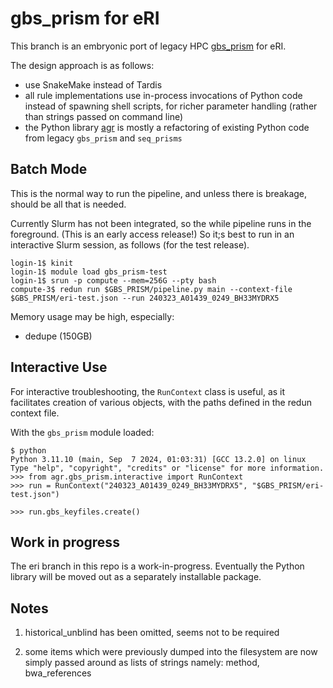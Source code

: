 # gbs_prism for eRI

This branch is an embryonic port of legacy HPC [gbs_prism](https://github.com/AgResearch/gbs_prism/tree/master) for eRI.

The design approach is as follows:
- use SnakeMake instead of Tardis
- all rule implementations use in-process invocations of Python code instead of spawning shell scripts, for richer parameter handling (rather than strings passed on command line)
- the Python library [agr](src/agr) is mostly a refactoring of existing Python code from legacy `gbs_prism` and `seq_prisms`

## Batch Mode

This is the normal way to run the pipeline, and unless there is breakage, should be all that is needed.

Currently Slurm has not been integrated, so the while pipeline runs in the foreground. (This is an early access release!)  So it;s best to run in an interactive Slurm session, as follows (for the test release).

```
login-1$ kinit
login-1$ module load gbs_prism-test
login-1$ srun -p compute --mem=256G --pty bash
compute-3$ redun run $GBS_PRISM/pipeline.py main --context-file $GBS_PRISM/eri-test.json --run 240323_A01439_0249_BH33MYDRX5
```

Memory usage may be high, especially:
- dedupe (150GB)

## Interactive Use

For interactive troubleshooting, the `RunContext` class is useful, as it facilitates creation of various objects, with the paths defined in the redun context file.

With the `gbs_prism` module loaded:

```
$ python
Python 3.11.10 (main, Sep  7 2024, 01:03:31) [GCC 13.2.0] on linux
Type "help", "copyright", "credits" or "license" for more information.
>>> from agr.gbs_prism.interactive import RunContext
>>> run = RunContext("240323_A01439_0249_BH33MYDRX5", "$GBS_PRISM/eri-test.json")

>>> run.gbs_keyfiles.create()
```

## Work in progress

The eri branch in this repo is a work-in-progress.  Eventually the Python library will be moved out as a separately installable package.

## Notes

1. historical_unblind has been omitted, seems not to be required

2. some items which were previously dumped into the filesystem are now simply passed around as lists of strings
   namely: method, bwa_references
